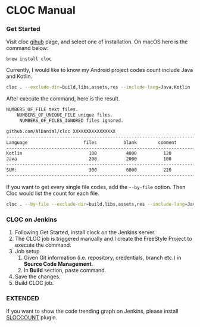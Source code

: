 # CLOC Manual

### Get Started

Visit cloc [gihub](https://github.com/AlDanial/cloc) page, and select one of installation. On macOS here is the command below:

```
brew install cloc
```

Currently, I would like to know my Android project codes count include Java and Kotlin.

```bash
cloc . --exclude-dir=build,libs,assets,res --include-lang=Java,Kotlin
```

After execute the command, here is the result.

```bash
NUMBERS_OF_FILE text files.
    NUMBERS_OF_UNIQUE_FILE unique files.                                          
     NUMBERS_OF_FILES_IGNORED files ignored.

github.com/AlDanial/cloc XXXXXXXXXXXXXXXX
-------------------------------------------------------------------------------
Language                     files          blank        comment           code
-------------------------------------------------------------------------------
Kotlin                         100           4000          120             4120
Java                           200           2000          100             2100
-------------------------------------------------------------------------------
SUM:                           300           6000          220             6220
-------------------------------------------------------------------------------
```

If you want to get every single file codes, add the `--by-file` option. Then Cloc would list the count for each file.

```bash
cloc . --by-file --exclude-dir=build,libs,assets,res --include-lang=Java,Kotlin
```

### CLOC on Jenkins

1. Following Get Started, install clock on the Jenkins server.
2. The CLOC job is triggered manually and I create the FreeStyle Project to execute the command.
3. Job setup 
    1. Given Git information (i.e. repository, credentials, branch etc.) in **Source Code Management**.
    2. In **Build** section, paste command.
4. Save the changes.
5. Build CLOC job.

### EXTENDED

If you want to show the code trending graph on Jenkins, please install [SLOCCOUNT](https://plugins.jenkins.io/sloccount/) plugin.
